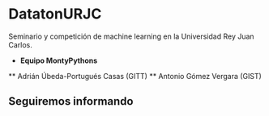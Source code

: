 # DatatonURJC
Seminario y competición de machine learning en la Universidad Rey Juan Carlos.

* __Equipo MontyPythons__

** Adrián Úbeda-Portugués Casas (GITT)
** Antonio Gómez Vergara (GIST)

## Seguiremos informando
